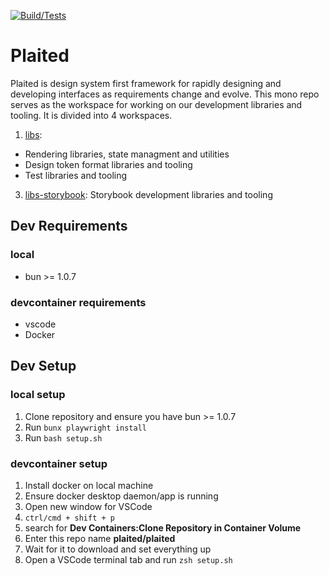 [![Build/Tests](https://github.com/plaited/plaited/actions/workflows/tests.yml/badge.svg)](https://github.com/plaited/plaited/actions/workflows/tests.yml)

# Plaited
Plaited is design system first framework for rapidly designing and developing interfaces as requirements change and evolve. This mono repo serves as the workspace for working on our development libraries and tooling. It is divided into 4 workspaces.

1. [libs](libs/README.md):
  - Rendering libraries, state managment and utilities
  - Design token format libraries and tooling
  - Test libraries and tooling
3. [libs-storybook](libs-storybook/README.md): Storybook development libraries and tooling


## Dev Requirements

### local

- bun >= 1.0.7

### devcontainer requirements

- vscode
- Docker

## Dev Setup

### local setup

1. Clone repository and ensure you have bun >= 1.0.7
2. Run `bunx playwright install`
3. Run `bash setup.sh`

### devcontainer setup

1. Install docker on local machine
2. Ensure docker desktop daemon/app is running
3. Open new window for VSCode
4. `ctrl/cmd + shift + p`
5. search for **Dev Containers:Clone Repository in Container Volume**
6. Enter this repo name **plaited/plaited**
7. Wait for it to download and set everything up
8. Open a VSCode terminal tab and run `zsh setup.sh`
